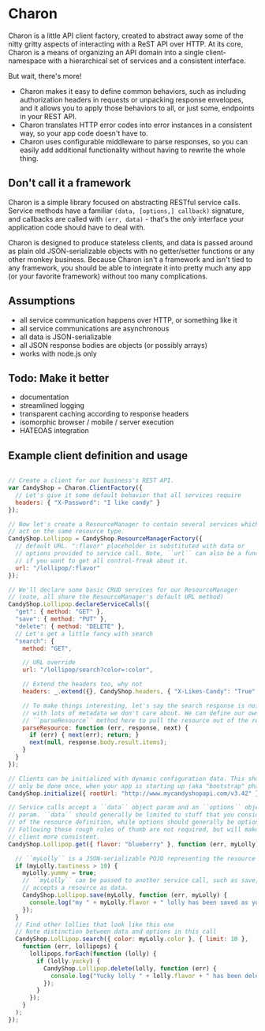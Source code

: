 Charon
======

Charon is a little API client factory, created to abstract away some of the
nitty gritty aspects of interacting with a ReST API over HTTP. At its core,
Charon is a means of organizing an API domain into a single client-namespace
with a hierarchical set of services and a consistent interface.

But wait, there's more!

* Charon makes it easy to define common behaviors, such as including
authorization headers in requests or unpacking response envelopes, and it
allows you to apply those behaviors to all, or just some, endpoints in your
REST API.
* Charon translates HTTP error codes into error instances in a consistent way,
so your app code doesn't have to.
* Charon uses configurable middleware to parse responses, so you can easily add
additional functionality without having to rewrite the whole thing.

Don't call it a framework
-----------------------------

Charon is a simple library focused on abstracting RESTful service calls.
Service methods have a familiar ``(data, [options,] callback)`` signature, and
callbacks are called with ``(err, data)`` - that's the _only_ interface your
application code should have to deal with. 

Charon is designed to produce stateless clients, and data is passed around as
plain old JSON-serializable objects with no getter/setter functions or any
other monkey business. Because Charon isn't a framework and isn't tied to any
framework, you should be able to integrate it into pretty much any app (or
your favorite framework) without too many complications.

Assumptions
-----------

* all service communication happens over HTTP, or something like it
* all service communications are asynchronous
* all data is JSON-serializable
* all JSON response bodies are objects (or possibly arrays)
* works with node.js only

Todo: Make it better
--------------------

* documentation
* streamlined logging
* transparent caching according to response headers
* isomorphic browser / mobile / server execution
* HATEOAS integration

Example client definition and usage
----------------------------------------------------

```javascript

// Create a client for our business's REST API.
var CandyShop = Charon.ClientFactory({
  // Let's give it some default behavior that all services require
  headers: { "X-Password": "I like candy" }
});

// Now let's create a ResourceManager to contain several services which
// act on the same resource type.
CandyShop.Lollipop = CandyShop.ResourceManagerFactory({
  // default URL. ":flavor" placeholder is substituted with data or
  // options provided to service call. Note, ``url`` can also be a function
  // if you want to get all control-freak about it.
  url: "/lollipop/:flavor"
});

// We'll declare some basic CRUD services for our ResourceManager
// (note, all share the ResourceManager's default URL method)
CandyShop.Lollipop.declareServiceCalls({
  "get": { method: "GET" },
  "save": { method: "PUT" },
  "delete": { method: "DELETE" },
  // Let's get a little fancy with search
  "search": {
    method: "GET",

    // URL override
    url: "/lollipop/search?color=:color",

    // Extend the headers too, why not
    headers: _.extend({}, CandyShop.headers, { "X-Likes-Candy": "True" }),

    // To make things interesting, let's say the search response is noisy,
    // with lots of metadata we don't care about. We can define our own
    // ``parseResource`` method here to pull the resource out of the response.
    parseResource: function (err, response, next) {
      if (err) { next(err); return; }
      next(null, response.body.result.items);
    }
  }
});

// Clients can be initialized with dynamic configuration data. This should
// only be done once, when your app is starting up (aka "bootstrap" phase).
CandyShop.initialize({ rootUrl: "http://www.mycandyshopapi.com/v3.42" });

// Service calls accept a ``data`` object param and an ``options`` object
// param. ``data`` should generally be limited to stuff that you consider part
// of the resource definition, while options should generally be optional.
// Following these rough rules of thumb are not required, but will make your
// client more consistent.
CandyShop.Lollipop.get({ flavor: "blueberry" }, function (err, myLolly) {

  // ``myLolly`` is a JSON-serializable POJO representing the resource
  if (myLolly.tastiness > 10) {
    myLolly.yummy = true;
    // ``myLolly`` can be passed to another service call, such as save, which
    // accepts a resource as data.
    CandyShop.Lollipop.save(myLolly, function (err, myLolly) {
      console.log("my " + myLolly.flavor + " lolly has been saved as yummy");
    });
  }
  // Find other lollies that look like this one
  // Note distinction between data and options in this call
  CandyShop.Lollipop.search({ color: myLolly.color }, { limit: 10 },
    function (err, lollipops) {
      lollipops.forEach(function (lolly) {
        if (lolly.yucky) {
          CandyShop.Lollipop.delete(lolly, function (err) {
            console.log("Yucky lolly " + lolly.flavor + " has been deleted");
          });
        }
      });
    }
  );
});
```
